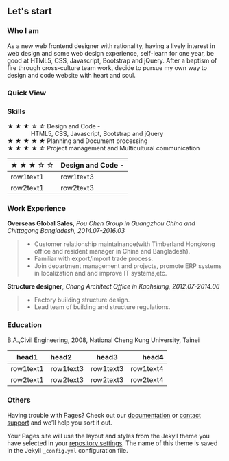## Let's start

### Who I am

As a new web frontend designer with rationality, having a lively interest in web design and some web design experience, self-learn for one year, be good at HTML5, CSS, Javascript, Bootstrap and jQuery. After a baptism of fire through cross-culture team work, decide to pursue my own way to design and code website with heart and soul.
  
  
### Quick View
  
  
### Skills
★ ★ ★ ☆ ☆ Design and Code -  
&nbsp;&nbsp;&nbsp;&nbsp;&nbsp;&nbsp;&nbsp;&nbsp;&nbsp;&nbsp;&nbsp;&nbsp;&nbsp;&nbsp;HTML5, CSS, Javascript, Bootstrap and jQuery  
★ ★ ★ ★ ★ Planning and Document processing  
★ ★ ★ ★ ☆ Project management and Multicultural communication  

|★ ★ ★ ☆ ☆|Design and Code -|
|---|:---|
|row1text1|row1text3|
|row2text1|row2text3|
  
### Work Experience
**Overseas Global Sales**, *Pou Chen Group in Guangzhou China and Chittagong Bangladesh, 2014.07-2016.03*
> - Customer relationship maintainance(with Timberland Hongkong office and resident manager in China and Bangladesh).
> - Familiar with export/import trade process.
> - Join department management and projects, promote ERP systems in localization and and improve IT systems,etc.

**Structure designer**, *Chang Architect Office in Kaohsiung, 2012.07-2014.06*
> - Factory building structure design.
> - Lead team of building and structure regulations.
  
  
### Education
B.A.,Civil Engineering, 2008, National Cheng Kung University, Tainei

|head1|head2|head3|head4|
|---|:---|:---:|---:|
|row1text1|row1text3|row1text3|row1text4|
|row2text1|row2text3|row2text3|row2text4|

### Others
Having trouble with Pages? Check out our [documentation](https://help.github.com/categories/github-pages-basics/) or [contact support](https://github.com/contact) and we’ll help you sort it out.

Your Pages site will use the layout and styles from the Jekyll theme you have selected in your [repository settings](https://github.com/ZoeChang/small-piece/settings). The name of this theme is saved in the Jekyll `_config.yml` configuration file.
